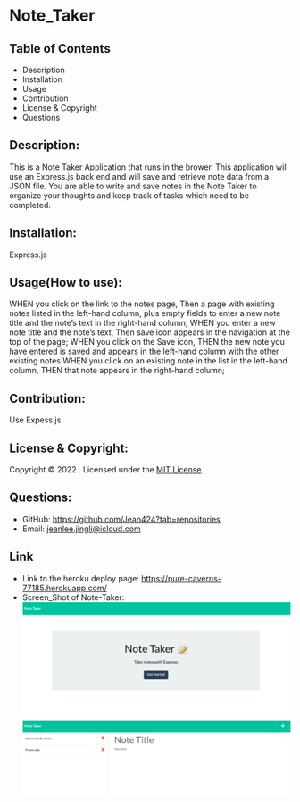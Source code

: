 # Note_Taker
## Table of Contents
- Description
- Installation
- Usage
- Contribution
- License & Copyright
- Questions

## Description:
This is a Note Taker Application that runs in the brower. This application will use an Express.js back end and will save and retrieve note data from a JSON file. You are able to write and save notes in the Note Taker to organize your thoughts and keep track of tasks which need to be completed.

## Installation:
Express.js

## Usage(How to use):
WHEN you click on the link to the notes page, Then a page with existing notes listed in the left-hand column, plus empty fields to enter a new note title and the note’s text in the right-hand column;
WHEN you enter a new note title and the note’s text, Then save icon appears in the navigation at the top of the page;
WHEN you click on the Save icon, THEN the new note you have entered is saved and appears in the left-hand column with the other existing notes
WHEN you click on an existing note in the list in the left-hand column, THEN that note appears in the right-hand column;

## Contribution:
Use Expess.js

## License & Copyright:
Copyright © 2022 <Jing Li>. 
Licensed under the [MIT License](LICENSE).

## Questions:

- GitHub: https://github.com/Jean424?tab=repositories
- Email: jeanlee.jingli@icloud.com

## Link
- Link to the heroku deploy page: https://pure-caverns-77185.herokuapp.com/
- Screen_Shot of Note-Taker:
![Screenshot of readme generater](./images/ScreenShot_Homepage.png)
![Screenshot of readme generater](./images/ScreenShot_Notetaking.png)